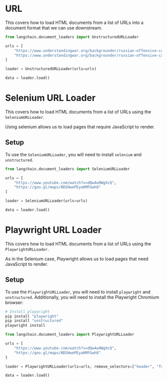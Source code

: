 # URL

This covers how to load HTML documents from a list of URLs into a document format that we can use downstream.

<!-- WARNING: THIS FILE WAS AUTOGENERATED! DO NOT EDIT! Instead, edit the notebook w/the location & name as this file. -->


```python
from langchain.document_loaders import UnstructuredURLLoader
```


```python
urls = [
    "https://www.understandingwar.org/backgrounder/russian-offensive-campaign-assessment-february-8-2023",
    "https://www.understandingwar.org/backgrounder/russian-offensive-campaign-assessment-february-9-2023"
]
```


```python
loader = UnstructuredURLLoader(urls=urls)
```


```python
data = loader.load()
```

# Selenium URL Loader

This covers how to load HTML documents from a list of URLs using the `SeleniumURLLoader`.

Using selenium allows us to load pages that require JavaScript to render.

## Setup

To use the `SeleniumURLLoader`, you will need to install `selenium` and `unstructured`.



```python
from langchain.document_loaders import SeleniumURLLoader
```


```python
urls = [
    "https://www.youtube.com/watch?v=dQw4w9WgXcQ",
    "https://goo.gl/maps/NDSHwePEyaHMFGwh8"
]
```


```python
loader = SeleniumURLLoader(urls=urls)
```


```python
data = loader.load()
```

# Playwright URL Loader

This covers how to load HTML documents from a list of URLs using the `PlaywrightURLLoader`.

As in the Selenium case, Playwright allows us to load pages that need JavaScript to render.

## Setup

To use the `PlaywrightURLLoader`, you will need to install `playwright` and `unstructured`. Additionally, you will need to install the Playwright Chromium browser:


```bash
# Install playwright
pip install "playwright"
pip install "unstructured"
playwright install
```


```python
from langchain.document_loaders import PlaywrightURLLoader
```


```python
urls = [
    "https://www.youtube.com/watch?v=dQw4w9WgXcQ",
    "https://goo.gl/maps/NDSHwePEyaHMFGwh8"
]
```


```python
loader = PlaywrightURLLoader(urls=urls, remove_selectors=["header", "footer"])
```


```python
data = loader.load()
```
